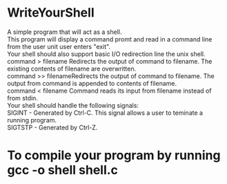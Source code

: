 # WriteYourShell
A simple program that will act as a shell.   
This program will display a command promt and read in a command line from the user unit user enters "exit".   
Your shell should also support basic I/O redirection line the unix shell.  
command > filename Redirects the output of command to filename. The existing contents of filename are overwritten.  
command >> filenameRedirects the output of command to filename. The output from command is appended to contents of filename.   
command < filename Command reads its input from filename instead of from stdin.  
Your shell should handle the following signals:  
SIGINT - Generated by Ctrl-C. This signal allows a user to teminate a running program.  
SIGTSTP - Generated by Ctrl-Z.  
# To compile your program by running gcc -o shell shell.c  
